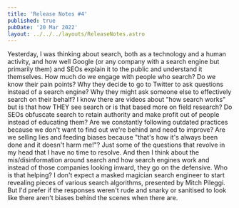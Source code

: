 ```yaml
---
title: 'Release Notes #4'
published: true
pubDate: '20 Mar 2022'
layout: ../../../layouts/ReleaseNotes.astro
---
```


Yesterday, I was thinking about search, both as a technology and a human activity, and how well Google (or any company with a search engine but primarily them) and SEOs explain it to the public and understand it themselves. How much do we engage with people who search? Do we know their pain points? Why they decide to go to Twitter to ask questions instead of a search engine? Why they might ask someone else to effectively search on their behalf? I know there are videos about "how search works" but is that how THEY see search or is that based more on field research? Do SEOs obfuscate search to retain authority and make profit out of people instead of educating them? Are we constantly following outdated practices because we don't want to find out we're behind and need to improve? Are we selling lies and feeding biases because "that's how it's always been done and it doesn't harm me!"? Just some of the questions that revolve in my head that I have no time to resolve. And then I think about the mis/disinformation around search and how search engines work and instead of those companies looking inward, they go on the defensive. Who is that helping? I don't expect a masked magician search engineer to start revealing pieces of various search algorithms, presented by Mitch Pileggi. But I'd prefer if the responses weren't rude and snarky or sanitised to look like there aren't biases behind the scenes when there are.